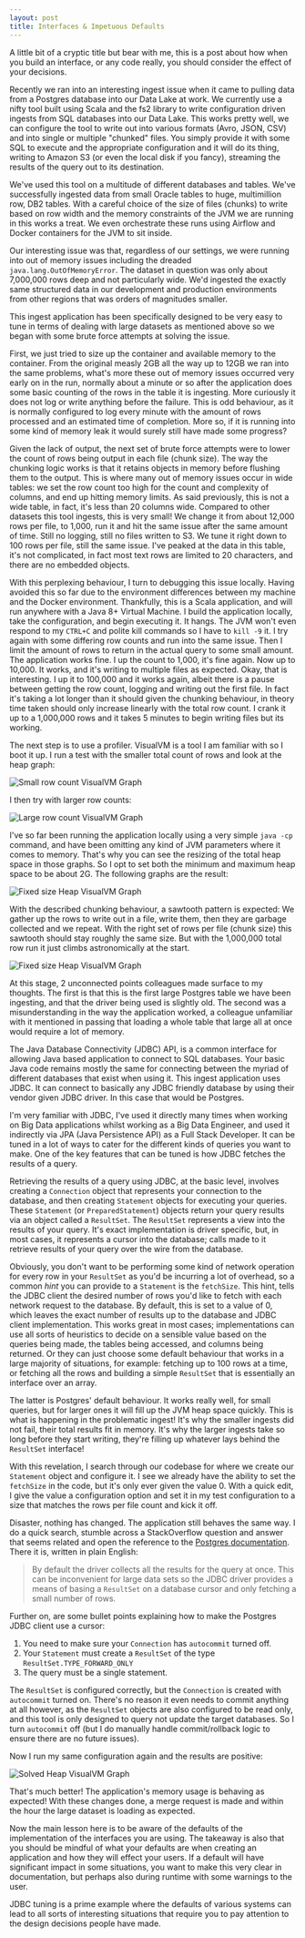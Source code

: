 ```yaml
---
layout: post
title: Interfaces & Impetuous Defaults
---
```


A little bit of a cryptic title but bear with me, this is a post about how when
you build an interface, or any code really, you should consider the effect of
your decisions.

Recently we ran into an interesting ingest issue when it came to pulling data
from a Postgres database into our Data Lake at work. We currently use a nifty
tool built using Scala and the fs2 library to write configuration driven
ingests from SQL databases into our Data Lake. This works pretty well, we can
configure the tool to write out into various formats (Avro, JSON, CSV) and into
single or multiple "chunked" files. You simply provide it with some SQL to
execute and the appropriate configuration and it will do its thing, writing to
Amazon S3 (or even the local disk if you fancy), streaming the results of the
query out to its destination.

We've used this tool on a multitude of different databases and tables. We've
successfully ingested data from small Oracle tables to huge, multimillion row,
DB2 tables. With a careful choice of the size of files (chunks) to write based
on row width and the memory constraints of the JVM we are running in this works
a treat. We even orchestrate these runs using Airflow and Docker containers for
the JVM to sit inside.

Our interesting issue was that, regardless of our settings, we were running
into out of memory issues including the dreaded `java.lang.OutOfMemoryError`.
The dataset in question was only about 7,000,000 rows deep and not particularly
wide. We'd ingested the exactly same structured data in our development
and production environments from other regions that was orders of
magnitudes smaller.

This ingest application has been specifically designed to be very easy to tune
in terms of dealing with large datasets as mentioned above so we began with
some brute force attempts at solving the issue.

First, we just tried to size up the container and available memory to the
container. From the original measly 2GB all the way up to 12GB we ran into the
same problems, what's more these out of memory issues occurred very early on in
the run, normally about a minute or so after the application does some basic
counting of the rows in the table it is ingesting. More curiously it does not
log or write anything before the failure. This is odd behaviour, as it is
normally configured to log every minute with the amount of rows processed and
an estimated time of completion. More so, if it is running into some kind of
memory leak it would surely still have made some progress?

Given the lack of output, the next set of brute force attempts were to lower
the count of rows being output in each file (chunk size). The way the chunking
logic works is that it retains objects in memory before flushing them to the
output. This is where many out of memory issues occur in wide tables: we set
the row count too high for the count and complexity of columns, and end up
hitting memory limits. As said previously, this is not a wide table, in fact,
it's less than 20 columns wide. Compared to other datasets this tool ingests,
this is very small! We change it from about 12,000 rows per file, to 1,000, run
it and hit the same issue after the same amount of time. Still no logging,
still no files written to S3. We tune it right down to 100 rows per file, still
the same issue. I've peaked at the data in this table, it's not complicated,
in fact most text rows are limited to 20 characters, and there are no embedded
objects.

With this perplexing behaviour, I turn to debugging this issue locally. Having
avoided this so far due to the environment differences between my machine and
the Docker environment. Thankfully, this is a Scala application, and will run
anywhere with a Java 8+ Virtual Machine. I build the application locally, take
the configuration, and begin executing it. It hangs. The JVM won't even respond
to my `CTRL+C` and polite kill commands so I have to `kill -9` it. I try again
with some differing row counts and run into the same issue. Then I limit the
amount of rows to return in the actual query to some small amount. The
application works fine. I up the count to 1,000, it's fine again. Now up to
10,000. It works, and it's writing to multiple files as expected. Okay, that is
interesting. I up it to 100,000 and it works again, albeit there is a pause
between getting the row count, logging and writing out the first file. In fact
it's taking a lot longer than it should given the chunking behaviour, in theory
time taken should only increase linearly with the total row count. I crank it
up to a 1,000,000 rows and it takes 5 minutes to begin writing files but its
working.

The next step is to use a profiler. VisualVM is a tool I am familiar with so I
boot it up. I run a test with the smaller total count of rows and look at the
heap graph:

<img
  alt='Small row count VisualVM Graph'
  src='{{ "assets/interfaces-impetuous/small-row.png" | absolute_url }}'
  class='blog-image'
/>

I then try with larger row counts:

<img
  alt='Large row count VisualVM Graph'
  src='{{ "assets/interfaces-impetuous/large-row.png" | absolute_url }}'
  class='blog-image'
/>

I've so far been running the application locally using a very simple `java -cp`
command, and have been omitting any kind of JVM parameters where it comes to
memory. That's why you can see the resizing of the total heap space in those
graphs. So I opt to set both the minimum and maximum heap space to be about
2G. The following graphs are the result:

<img
  alt='Fixed size Heap VisualVM Graph'
  src='{{ "assets/interfaces-impetuous/fixed1.png" | absolute_url }}'
  class='blog-image'
/>

With the described chunking behaviour, a sawtooth pattern is expected: We
gather up the rows to write out in a file, write them, then they are garbage
collected and we repeat. With the right set of rows per file (chunk size) this
sawtooth should stay roughly the same size. But with the 1,000,000 total row
run it just climbs astronomically at the start.

<img
  alt='Fixed size Heap VisualVM Graph'
  src='{{ "assets/interfaces-impetuous/fixed2.png" | absolute_url }}'
  class='blog-image'
/>

At this stage, 2 unconnected points colleagues made surface to my thoughts. The
first is that this is the first large Postgres table we have been ingesting,
and that the driver being used is slightly old. The second was a
misunderstanding in the way the application worked, a colleague unfamiliar
with it mentioned in passing that loading a whole table that large all at once
would require a lot of memory.

The Java Database Connectivity (JDBC) API, is a common interface for allowing
Java based application to connect to SQL databases. Your basic Java code
remains mostly the same for connecting between the myriad of different
databases that exist when using it. This ingest application uses JDBC. It can
connect to basically any JDBC friendly database by using their vendor given
JDBC driver. In this case that would be Postgres.

I'm very familiar with JDBC, I've used it directly many times when working on
Big Data applications whilst working as a Big Data Engineer, and used it
indirectly via JPA (Java Persistence API) as a Full Stack Developer. It can be
tuned in a lot of ways to cater for the different kinds of queries you want to
make. One of the key features that can be tuned is how JDBC fetches the results
of a query.

Retrieving the results of a query using JDBC, at the basic level, involves
creating a `Connection` object that represents your connection to the database,
and then creating `Statement` objects for executing your queries. These
`Statement` (or `PreparedStatement`) objects return your query results via an
object called a `ResultSet`. The `ResultSet` represents a view into the results
of your query. It's exact implementation is driver specific, but, in most
cases, it represents a cursor into the database; calls made to it retrieve
results of your query over the wire from the database.

Obviously, you don't want to be performing some kind of network operation for
every row in your `ResultSet` as you'd be incurring a lot of overhead, so a
common *hint* you can provide to a `Statement` is the `fetchSize`. This hint,
tells the JDBC client the desired number of rows you'd like to fetch with each
network request to the database. By default, this is set to a value of 0, which
leaves the exact number of results up to the database and JDBC client
implementation. This works great in most cases; implementations can use all
sorts of heuristics to decide on a sensible value based on the queries being
made, the tables being accessed, and columns being returned. Or they can just
choose some default behaviour that works in a large majority of situations, for
example: fetching up to 100 rows at a time, or fetching all the rows and
building a simple `ResultSet` that is essentially an interface over an array.

The latter is Postgres' default behaviour. It works really well, for small
queries, but for larger ones it will fill up the JVM heap space quickly. This
is what is happening in the problematic ingest! It's why the smaller ingests
did not fail, their total results fit in memory. It's why the larger
ingests take so long before they start writing, they're filling up whatever
lays behind the `ResultSet` interface!

With this revelation, I search through our codebase for where we create our
`Statement` object and configure it. I see we already have the ability to set
the `fetchSize` in the code, but it's only ever given the value 0. With a quick
edit, I give the value a configuration option and set it in my test
configuration to a size that matches the rows per file count and kick it off.

Disaster, nothing has changed. The application still behaves the same way. I do
a quick search, stumble across a StackOverflow question and answer that seems
related and open the reference to the [Postgres
documentation](https://jdbc.postgresql.org/documentation/query/#getting-results-based-on-a-cursor).
There it is, written in plain English:

> By default the driver collects all the results for the query at once. This
> can be inconvenient for large data sets so the JDBC driver provides a means
> of basing a `ResultSet` on a database cursor and only fetching a small number
> of rows.

Further on, are some bullet points explaining how to make the Postgres JDBC
client use a cursor:

1. You need to make sure your `Connection` has `autocommit` turned off.
2. Your `Statement` must create a `ResultSet` of the type
   `ResultSet.TYPE_FORWARD_ONLY`
3. The query must be a single statement.

The `ResultSet` is configured correctly, but the `Connection` is created with
`autocommit` turned on. There's no reason it even needs to commit anything at
all however, as the `ResultSet` objects are also configured to be read only,
and this tool is only designed to query not update the target databases. So I
turn `autocommit` off (but I do manually handle commit/rollback logic to ensure
there are no future issues).

Now I run my same configuration again and the results are positive:

<img
  alt='Solved Heap VisualVM Graph'
  src='{{ "assets/interfaces-impetuous/solved.png" | absolute_url }}'
  class='blog-image'
/>

That's much better! The application's memory usage is behaving as expected!
With these changes done, a merge request is made and within the hour the large
dataset is loading as expected.

Now the main lesson here is to be aware of the defaults of the implementation
of the interfaces you are using. The takeaway is also that you should be
mindful of what your defaults are when creating an application and how they
will effect your users. If a default will have significant impact in some
situations, you want to make this very clear in documentation, but perhaps also
during runtime with some warnings to the user.

JDBC tuning is a prime example where the defaults of various systems can lead
to all sorts of interesting situations that require you to pay attention to the
design decisions people have made.
